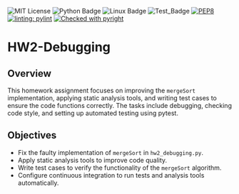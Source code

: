 ![MIT License](https://img.shields.io/badge/license-MIT-yellow.svg)
![Python Badge](https://img.shields.io/badge/language-Python-blue?style=flat&logo=python)
![Linux Badge](https://img.shields.io/badge/platform-linux-green?style=flat&logo=linux)
![Test_Badge](https://github.com/se2024-jpg/hw2-debugginghw1-BeautifulRepo/actions/workflows/pytest_workflow.yml/badge.svg)
[![PEP8](https://img.shields.io/badge/code%20style-pep8-orange.svg)](https://www.python.org/dev/peps/pep-0008/)
[![linting: pylint](https://img.shields.io/badge/linting-pylint-yellowgreen)](https://github.com/pylint-dev/pylint)
[![Checked with pyright](https://microsoft.github.io/pyright/img/pyright_badge.svg)](https://microsoft.github.io/pyright/)
# HW2-Debugging

## Overview
This homework assignment focuses on improving the `mergeSort` implementation, applying static analysis tools, and writing test cases to ensure the code functions correctly. The tasks include debugging, checking code style, and setting up automated testing using pytest.

## Objectives
- Fix the faulty implementation of `mergeSort` in `hw2_debugging.py`.
- Apply static analysis tools to improve code quality.
- Write test cases to verify the functionality of the `mergeSort` algorithm.
- Configure continuous integration to run tests and analysis tools automatically.
